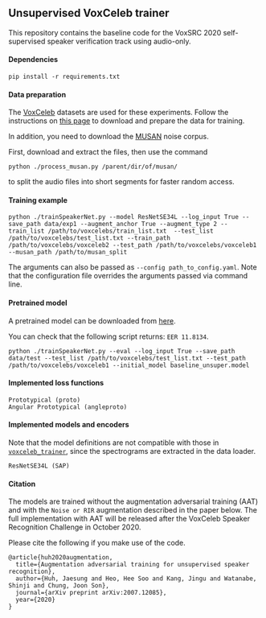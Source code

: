 ## Unsupervised VoxCeleb trainer

This repository contains the baseline code for the VoxSRC 2020 self-supervised speaker verification track using audio-only.

#### Dependencies
```
pip install -r requirements.txt
```

#### Data preparation

The [VoxCeleb](http://www.robots.ox.ac.uk/~vgg/data/voxceleb/) datasets are used for these experiments. Follow the instructions on [this page](https://github.com/clovaai/voxceleb_trainer) to download and prepare the data for training.

In addition, you need to download the [MUSAN](https://www.openslr.org/17/) noise corpus. 

First, download and extract the files, then use the command

```
python ./process_musan.py /parent/dir/of/musan/
```

to split the audio files into short segments for faster random access.

#### Training example

```
python ./trainSpeakerNet.py --model ResNetSE34L --log_input True --save_path data/exp1 --augment_anchor True --augment_type 2 --train_list /path/to/voxcelebs/train_list.txt  --test_list /path/to/voxcelebs/test_list.txt --train_path /path/to/voxcelebs/voxceleb2 --test_path /path/to/voxcelebs/voxceleb1 --musan_path /path/to/musan_split
```

The arguments can also be passed as `--config path_to_config.yaml`. Note that the configuration file overrides the arguments passed via command line.

#### Pretrained model

A pretrained model can be downloaded from [here](http://www.robots.ox.ac.uk/~joon/data/baseline_unsuper.model).

You can check that the following script returns: `EER 11.8134`.

```
python ./trainSpeakerNet.py --eval --log_input True --save_path data/test --test_list /path/to/voxcelebs/test_list.txt --test_path /path/to/voxcelebs/voxceleb1 --initial_model baseline_unsuper.model 
```

#### Implemented loss functions
```
Prototypical (proto)
Angular Prototypical (angleproto)
```

#### Implemented models and encoders

Note that the model definitions are not compatible with those in [`voxceleb_trainer`](https://github.com/clovaai/voxceleb_trainer), since the spectrograms are extracted in the data loader.
```
ResNetSE34L (SAP)
```

#### Citation

The models are trained without the augmentation adversarial training (AAT) and with the `Noise or RIR` augmentation described in the paper below. The full implementation with AAT will be released after the VoxCeleb Speaker Recognition Challenge in October 2020.

Please cite the following if you make use of the code.

```
@article{huh2020augmentation,
  title={Augmentation adversarial training for unsupervised speaker recognition},
  author={Huh, Jaesung and Heo, Hee Soo and Kang, Jingu and Watanabe, Shinji and Chung, Joon Son},
  journal={arXiv preprint arXiv:2007.12085},
  year={2020}
}
```
